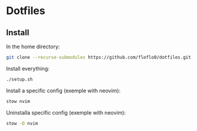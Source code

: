 # Dotfiles

## Install

In the home directory:
```sh
git clone --recurse-submodules https://github.com/floflo0/dotfiles.git
```

Install everything:
```sh
./setup.sh
```

Install a specific config (exemple with neovim):
```sh
stow nvim
```

Uninstalla  specific config (exemple with neovim):
```sh
stow -D nvim
```
